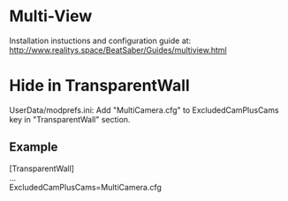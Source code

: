 # Multi-View
Installation instuctions and configuration guide at: http://www.realitys.space/BeatSaber/Guides/multiview.html

# Hide in TransparentWall
UserData/modprefs.ini: Add "MultiCamera.cfg" to ExcludedCamPlusCams key in "TransparentWall" section.  

## Example
[TransparentWall]  
...  
ExcludedCamPlusCams=MultiCamera.cfg